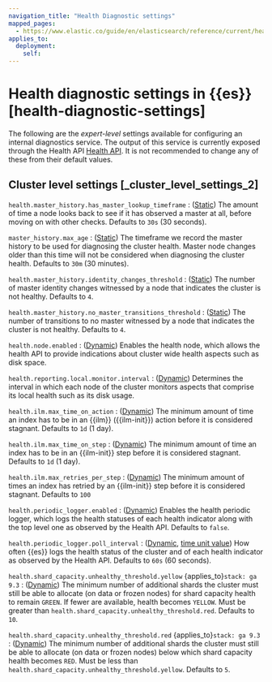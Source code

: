 ```yaml
---
navigation_title: "Health Diagnostic settings"
mapped_pages:
  - https://www.elastic.co/guide/en/elasticsearch/reference/current/health-diagnostic-settings.html
applies_to:
  deployment:
    self:
---
```


# Health diagnostic settings in {{es}} [health-diagnostic-settings]


The following are the *expert-level* settings available for configuring an internal diagnostics service. The output of this service is currently exposed through the Health API [Health API](https://www.elastic.co/docs/api/doc/elasticsearch/operation/operation-health-report). It is not recommended to change any of these from their default values.

## Cluster level settings [_cluster_level_settings_2]

`health.master_history.has_master_lookup_timeframe`
:   ([Static](docs-content://deploy-manage/stack-settings.md#static-cluster-setting)) The amount of time a node looks back to see if it has observed a master at all, before moving on with other checks. Defaults to `30s` (30 seconds).

`master_history.max_age`
:   ([Static](docs-content://deploy-manage/stack-settings.md#static-cluster-setting)) The timeframe we record the master history to be used for diagnosing the cluster health. Master node changes older than this time will not be considered when diagnosing the cluster health. Defaults to `30m` (30 minutes).

`health.master_history.identity_changes_threshold`
:   ([Static](docs-content://deploy-manage/stack-settings.md#static-cluster-setting)) The number of master identity changes witnessed by a node that indicates the cluster is not healthy. Defaults to `4`.

`health.master_history.no_master_transitions_threshold`
:   ([Static](docs-content://deploy-manage/stack-settings.md#static-cluster-setting)) The number of transitions to no master witnessed by a node that indicates the cluster is not healthy. Defaults to `4`.

`health.node.enabled`
:   ([Dynamic](docs-content://deploy-manage/stack-settings.md#dynamic-cluster-setting)) Enables the health node, which allows the health API to provide indications about cluster wide health aspects such as disk space.

`health.reporting.local.monitor.interval`
:   ([Dynamic](docs-content://deploy-manage/stack-settings.md#dynamic-cluster-setting)) Determines the interval in which each node of the cluster monitors aspects that comprise its local health such as its disk usage.

`health.ilm.max_time_on_action`
:   ([Dynamic](docs-content://deploy-manage/stack-settings.md#dynamic-cluster-setting)) The minimum amount of time an index has to be in an {{ilm}} ({{ilm-init}}) action before it is considered stagnant. Defaults to `1d` (1 day).

`health.ilm.max_time_on_step`
:   ([Dynamic](docs-content://deploy-manage/stack-settings.md#dynamic-cluster-setting)) The minimum amount of time an index has to be in an {{ilm-init}} step before it is considered stagnant. Defaults to `1d` (1 day).

`health.ilm.max_retries_per_step`
:   ([Dynamic](docs-content://deploy-manage/stack-settings.md#dynamic-cluster-setting)) The minimum amount of times an index has retried by an {{ilm-init}} step before it is considered stagnant. Defaults to `100`

`health.periodic_logger.enabled`
:   ([Dynamic](docs-content://deploy-manage/stack-settings.md#dynamic-cluster-setting)) Enables the health periodic logger, which logs the health statuses of each health indicator along with the top level one as observed by the Health API. Defaults to `false`.

`health.periodic_logger.poll_interval`
:   ([Dynamic](docs-content://deploy-manage/stack-settings.md#dynamic-cluster-setting), [time unit value](/reference/elasticsearch/rest-apis/api-conventions.md#time-units)) How often {{es}} logs the health status of the cluster and of each health indicator as observed by the Health API. Defaults to `60s` (60 seconds).

`health.shard_capacity.unhealthy_threshold.yellow` {applies_to}`stack: ga 9.3`
:   ([Dynamic](docs-content://deploy-manage/stack-settings.md#dynamic-cluster-setting)) The minimum number of additional shards the cluster must still be able to allocate (on data or frozen nodes) for shard capacity health to remain `GREEN`. If fewer are available, health becomes `YELLOW`. Must be greater than `health.shard_capacity.unhealthy_threshold.red`. Defaults to `10`.

`health.shard_capacity.unhealthy_threshold.red` {applies_to}`stack: ga 9.3`
:   ([Dynamic](docs-content://deploy-manage/stack-settings.md#dynamic-cluster-setting)) The minimum number of additional shards the cluster must still be able to allocate (on data or frozen nodes) below which shard capacity health becomes `RED`. Must be less than `health.shard_capacity.unhealthy_threshold.yellow`. Defaults to `5`.
